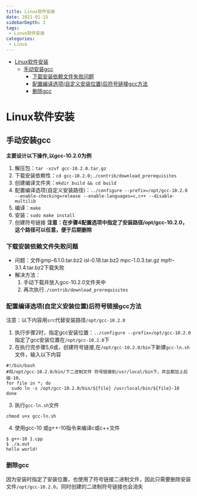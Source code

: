 ```yaml
---
title: Linux软件安装
date: 2021-01-15
sidebarDepth: 2
tags:
 - Linux软件安装
categories:
 - Linux
---
```

- [Linux软件安装](#linux软件安装)
  - [手动安装gcc](#手动安装gcc)
    - [下载安装依赖文件失败问题](#下载安装依赖文件失败问题)
    - [配置编译选项(自定义安装位置)后符号链接gcc方法](#配置编译选项自定义安装位置后符号链接gcc方法)
    - [删除gcc](#删除gcc)
# Linux软件安装
## 手动安装gcc
**主要设计以下操作,以gcc-10.2.0为例**
1. 解压包：`tar -xzvf gcc-10.2.0.tar.gz`
2. 下载安装依赖性：`cd gcc-10.2.0;./contrib/download_prerequisites`
3. 创建编译文件夹：`mkdir build && cd build`
4. 配置编译选项(自定义安装路径)：`../configure --prefix=/opt/gcc-10.2.0 --enable-checking=release --enable-languages=c,c++ --disable-multilib`
5. 编译：`make`
6. 安装：`sudo make install`
7. 创建符号链接
**注意：在步骤4配置选项中指定了安装路径/opt/gcc-10.2.0，这个路径可以任意，便于后期删除**
### 下载安装依赖文件失败问题
- 问题：文件gmp-6.1.0.tar.bz2  isl-0.18.tar.bz2  mpc-1.0.3.tar.gz  mpfr-3.1.4.tar.bz2下载失败
- 解决方法：
  1. 手动下载并放入gcc-10.2.0文件夹中
  2. 再次执行`./contrib/download_prerequisites`
### 配置编译选项(自定义安装位置)后符号链接gcc方法
注意：以下内容用`src`代替安装路径`/opt/gcc-10.2.0`
1. 执行步骤2时，指定gcc安装位置：`../configure --prefix=/opt/gcc-10.2.0`指定了gcc安装位置在`/opt/gcc-10.2.0`下
2. 在执行完步骤5,6或，创建符号链接,在`/opt/gcc-10.2.0/bin`下新建`gcc-ln.sh`文件，输入以下内容
```shell
#!/bin/bash
#将/opt/gcc-10.2.0/bin/下二进制文件 符号链接到/usr/local/bin下，并且都加上后缀-10，
for file in *; do
  sudo ln -s /opt/gcc-10.2.0/bin/${file} /usr/local/bin/${file}-10
done
```
3. 执行`gcc-ln.sh`文件
```shell
chmod u+x gcc-ln.sh
```
4. 使用gcc-10 或g++-10指令来编译c或c++文件
```shell
$ g++-10 1.cpp
$ ./a.out
hello world!
```
### 删除gcc
因为安装时指定了安装位置，也使用了符号链接二进制文件，因此只需要删除安装文件`/opt/gcc-10.2.0`，同时创建的二进制符号链接也会消失